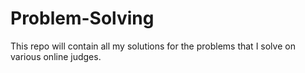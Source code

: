 # Problem-Solving
This repo will contain all my solutions for the problems that I solve on various online judges.

